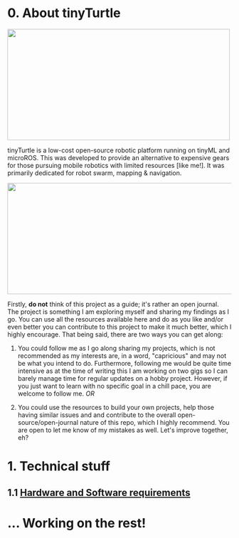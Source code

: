 # 0. About tinyTurtle
<p align="left">
<img src="https://github.com/AntarCreates/tinyTurtle/assets/81281780/951f558c-7a50-4587-adb6-7d57f8c82dde" width="500" height="250" align="center" />
</p>

tinyTurtle is a low-cost open-source robotic platform running on tinyML and microROS. This was developed to provide an alternative to expensive gears for those pursuing mobile robotics with limited resources [like me!]. It was primarily dedicated for robot swarm, mapping & navigation. 

<p align="right">
<img src="https://github.com/AntarCreates/tinyTurtle/assets/81281780/392812b9-1e2f-4f99-bcea-7a34e67f3bcb" width="700" height="250" align="center" />
</p>

Firstly, **do not** think of this project as a guide; it's rather an open journal. The project is something I am exploring myself and sharing my findings as I go. You can use all the resources available here and do as you like and/or even better you can contribute to this project to make it much better, which I highly encourage. That being said, there are two ways you can get along:

1. You could follow me as I go along sharing my projects, which is not recommended as my interests are, in a word, "capricious" and may not be what you intend to do. Furthermore, following me would be quite time intensive as at the time of writing this I am working on two gigs so I can barely manage time for regular updates on a hobby project. However, if you just want to learn with no specific goal in a chill pace, you are welcome to follow me. _OR_
  
2. You could use the resources to build your own projects, help those having similar issues and and contribute to the overall open-source/open-journal nature of this repo, which I highly recommend. You are open to let me know of my mistakes as well. Let's improve together, eh?


# 1. Technical stuff
## 1.1 [Hardware and Software requirements](https://github.com/AntarCreates/tinyTurtle/blob/main/hardware_and_software.md)



# ... Working on the rest!





                                                                                                                                                                                                                            





